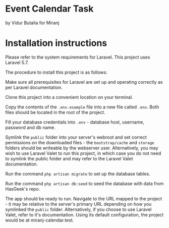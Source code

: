 # Event Calendar Task
by Vidur Butalia for Miranj

# Installation instructions
Please refer to the system requirements for Laravel. This project uses Laravel 5.7.

The procedure to install this project is as follows:

Make sure all prerequisites for Laravel are set up and operating correctly as per Laravel documentation.

Clone this project into a convenient location on your terminal.

Copy the contents of the `.env.example` file into a new file called `.env`. 
Both files should be located in the root of the project.

Fill your database credentials into `.env` - database host, username, password and db name.

Symlink the `public` folder into your server's webroot and set correct permissions on the downloaded files -
the `bootstrap/cache` and `storage` folders should be writeable by the webserver user. 
Alternatively, you may wish to use Laravel Valet to run this project, 
in which case you do not need to symlink the public folder and may refer to the Laravel Valet documentation.

Run the command `php artisan migrate` to set up the database tables.

Run the command `php artisan db:seed` to seed the database with data from HasGeek's repo.

The app should be ready to run. Navigate to the URL mapped to the project - 
it may be relative to the server's primary URL depending on how you symlinked the `public` folder.
Alternatively, if you choose to use Laravel Valet, refer to it's documentation. 
Using its default configuration, the project would be at miranj-calendar.test.
